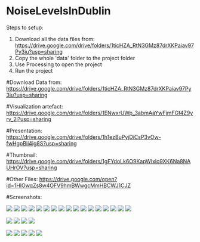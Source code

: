 # NoiseLevelsInDublin

Steps to setup:
1. Download all the data files from: https://drive.google.com/drive/folders/1ticHZA_RtN3GMz87drXKPaiav97Py3iu?usp=sharing
2. Copy the whole 'data' folder to the project folder
2. Use Processing to open the project
3. Run the project


#Download Data from: 
https://drive.google.com/drive/folders/1ticHZA_RtN3GMz87drXKPaiav97Py3iu?usp=sharing

#Visualization artefact:
https://drive.google.com/drive/folders/1ENwxrUWp_3abmAaYwFjmFGf4Z9yrv_2i?usp=sharing

#Presentation:
https://drive.google.com/drive/folders/1h1ezBuPyjDiCsP3vOw-fwHgpBii4ig8S?usp=sharing

#Thumbnail:
https://drive.google.com/drive/folders/1gFYdoLk6O9KapWIxlo9XK6Na8NAUHrOV?usp=sharing

#Other Files:
https://drive.google.com/open?id=1HlOwqZs8w4OFV9hmBWwgcMmHBCWJ1CJZ



#Screenshots:

![](screenshots/nt_UserControl.png)
![](screenshots/nt_day_1_loc.png)
![](screenshots/nt_day_4_loc.png)
![](screenshots/nt_hour_1_loc.png)
![](screenshots/nt_month_1_loc.png)
![](screenshots/nt_month_3_loc.png)
![](screenshots/nt_month_6_loc.png)
![](screenshots/nt_month_12_loc.png)
![](screenshots/nt_week_1_loc.png)
![](screenshots/nt_week_4_loc.png)
![](screenshots/nt_year.png)
![](screenshots/nt_year_1_loc.png)
![](screenshots/nw_UserControl.png)
![](screenshots/nw_avg_daily.png)
![](screenshots/nw_avg_monthly.png)
![](screenshots/nw_avg_weekly.png)
![](screenshots/nw_avg_yearly.png)

![](screenshots/nw_daily.png)
![](screenshots/nw_daily_no_marker.png)
![](screenshots/nw_hourly.png)
![](screenshots/nw_monthly.png)

![](screenshots/nw_weekly.png)
![](screenshots/nw_yearly.png)
![](screenshots/avg_noise_UserControl.png)
![](screenshots/avg_noise_1.png)
![](screenshots/avg_noise_2.png)
